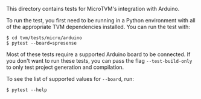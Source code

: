 <!--- Licensed to the Apache Software Foundation (ASF) under one -->
<!--- or more contributor license agreements.  See the NOTICE file -->
<!--- distributed with this work for additional information -->
<!--- regarding copyright ownership.  The ASF licenses this file -->
<!--- to you under the Apache License, Version 2.0 (the -->
<!--- "License"); you may not use this file except in compliance -->
<!--- with the License.  You may obtain a copy of the License at -->

<!---   http://www.apache.org/licenses/LICENSE-2.0 -->

<!--- Unless required by applicable law or agreed to in writing, -->
<!--- software distributed under the License is distributed on an -->
<!--- "AS IS" BASIS, WITHOUT WARRANTIES OR CONDITIONS OF ANY -->
<!--- KIND, either express or implied.  See the License for the -->
<!--- specific language governing permissions and limitations -->
<!--- under the License. -->

This directory contains tests for MicroTVM's integration with Arduino.

To run the test, you first need to be running in a Python environment with
all of the appropriate TVM dependencies installed. You can run the test with:

```
$ cd tvm/tests/micro/arduino
$ pytest --board=spresense
```

Most of these tests require a supported Arduino board to be connected.
If you don't want to run these tests, you can pass the flag
`--test-build-only` to only test project generation and compilation.

To see the list of supported values for `--board`, run:
```
$ pytest --help
```
